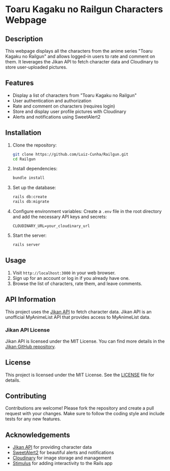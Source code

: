 # Toaru Kagaku no Railgun Characters Webpage

## Description

This webpage displays all the characters from the anime series "Toaru Kagaku no Railgun" and allows logged-in users to rate and comment on them. It leverages the Jikan API to fetch character data and Cloudinary to store user-uploaded pictures.

## Features

- Display a list of characters from "Toaru Kagaku no Railgun"
- User authentication and authorization
- Rate and comment on characters (requires login)
- Store and display user profile pictures with Cloudinary
- Alerts and notifications using SweetAlert2

## Installation

1. Clone the repository:
    ```sh
    git clone https://github.com/Luiz-Cunha/Railgun.git
    cd Railgun
    ```

2. Install dependencies:
    ```sh
    bundle install
    ```

3. Set up the database:
    ```sh
    rails db:create
    rails db:migrate
    ```

4. Configure environment variables:
    Create a `.env` file in the root directory and add the necessary API keys and secrets:
    ```env
    CLOUDINARY_URL=your_cloudinary_url
    ```

5. Start the server:
    ```sh
    rails server
    ```

## Usage

1. Visit `http://localhost:3000` in your web browser.
2. Sign up for an account or log in if you already have one.
3. Browse the list of characters, rate them, and leave comments.

## API Information

This project uses the [Jikan API](https://jikan.moe) to fetch character data. Jikan API is an unofficial MyAnimeList API that provides access to MyAnimeList data.

### Jikan API License

Jikan API is licensed under the MIT License. You can find more details in the [Jikan GitHub repository](https://github.com/jikan-me/jikan-rest/blob/master/LICENSE).

## License

This project is licensed under the MIT License. See the [LICENSE](LICENSE) file for details.

## Contributing

Contributions are welcome! Please fork the repository and create a pull request with your changes. Make sure to follow the coding style and include tests for any new features.

## Acknowledgements

- [Jikan API](https://jikan.moe) for providing character data
- [SweetAlert2](https://sweetalert2.github.io/) for beautiful alerts and notifications
- [Cloudinary](https://cloudinary.com) for image storage and management
- [Stimulus](https://stimulus.hotwired.dev) for adding interactivity to the Rails app
